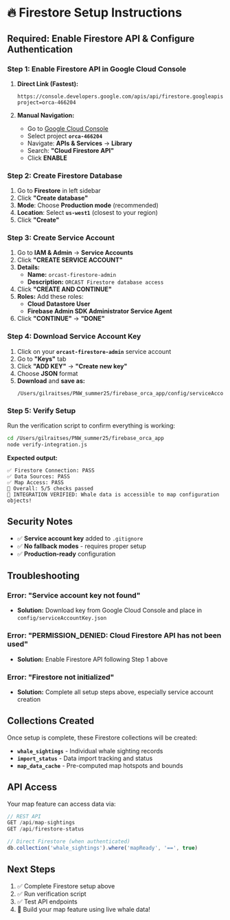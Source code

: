 # 🔥 Firestore Setup Instructions

## Required: Enable Firestore API & Configure Authentication

### Step 1: Enable Firestore API in Google Cloud Console

1. **Direct Link (Fastest):**
   ```
   https://console.developers.google.com/apis/api/firestore.googleapis.com/overview?project=orca-466204
   ```

2. **Manual Navigation:**
   - Go to [Google Cloud Console](https://console.cloud.google.com/)
   - Select project **`orca-466204`**
   - Navigate: **APIs & Services** → **Library**
   - Search: **"Cloud Firestore API"**
   - Click **ENABLE**

### Step 2: Create Firestore Database

1. Go to **Firestore** in left sidebar
2. Click **"Create database"**
3. **Mode**: Choose **Production mode** (recommended)
4. **Location**: Select **`us-west1`** (closest to your region)
5. Click **"Create"**

### Step 3: Create Service Account

1. Go to **IAM & Admin** → **Service Accounts**
2. Click **"CREATE SERVICE ACCOUNT"**
3. **Details:**
   - **Name:** `orcast-firestore-admin`
   - **Description:** `ORCAST Firestore database access`
4. Click **"CREATE AND CONTINUE"**
5. **Roles:** Add these roles:
   - **Cloud Datastore User**
   - **Firebase Admin SDK Administrator Service Agent**
6. Click **"CONTINUE"** → **"DONE"**

### Step 4: Download Service Account Key

1. Click on your **`orcast-firestore-admin`** service account
2. Go to **"Keys"** tab  
3. Click **"ADD KEY"** → **"Create new key"**
4. Choose **JSON** format
5. **Download** and **save as:**
   ```
   /Users/gilraitses/PNW_summer25/firebase_orca_app/config/serviceAccountKey.json
   ```

### Step 5: Verify Setup

Run the verification script to confirm everything is working:

```bash
cd /Users/gilraitses/PNW_summer25/firebase_orca_app
node verify-integration.js
```

**Expected output:**
```
✅ Firestore Connection: PASS
✅ Data Sources: PASS  
✅ Map Access: PASS
🎯 Overall: 5/5 checks passed
🎉 INTEGRATION VERIFIED: Whale data is accessible to map configuration objects!
```

## Security Notes

- ✅ **Service account key** added to `.gitignore`
- ✅ **No fallback modes** - requires proper setup
- ✅ **Production-ready** configuration

## Troubleshooting

### Error: "Service account key not found"
- **Solution:** Download key from Google Cloud Console and place in `config/serviceAccountKey.json`

### Error: "PERMISSION_DENIED: Cloud Firestore API has not been used"
- **Solution:** Enable Firestore API following Step 1 above

### Error: "Firestore not initialized"
- **Solution:** Complete all setup steps above, especially service account creation

## Collections Created

Once setup is complete, these Firestore collections will be created:

- **`whale_sightings`** - Individual whale sighting records
- **`import_status`** - Data import tracking and status
- **`map_data_cache`** - Pre-computed map hotspots and bounds

## API Access

Your map feature can access data via:

```javascript
// REST API
GET /api/map-sightings
GET /api/firestore-status

// Direct Firestore (when authenticated)
db.collection('whale_sightings').where('mapReady', '==', true)
```

## Next Steps

1. ✅ Complete Firestore setup above
2. ✅ Run verification script  
3. ✅ Test API endpoints
4. 🚀 Build your map feature using live whale data! 
